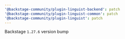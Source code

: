 ```yaml
---
'@backstage-community/plugin-linguist-backend': patch
'@backstage-community/plugin-linguist-common': patch
'@backstage-community/plugin-linguist': patch
---
```


Backstage `1.27.6` version bump

